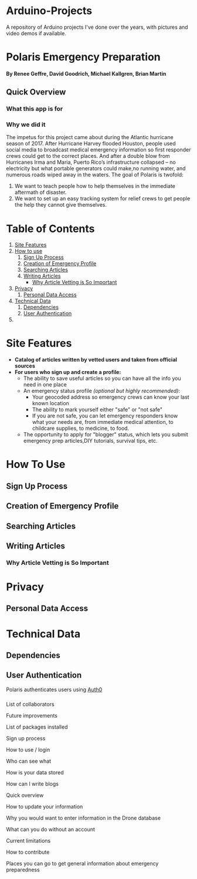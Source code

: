 # Arduino-Projects
A repository of Arduino projects I've done over the years, with pictures and video demos if available.


# Polaris Emergency Preparation
#### By Renee Geffre, David Goodrich, Michael Kallgren, Brian Martin

## Quick Overview
### What this app is for

### Why we did it
  The impetus for this project came about during the Atlantic hurricane season of 2017. After Hurricane Harvey flooded Houston, people used social media to broadcast medical emergency information so first responder crews could get to the correct places. And after a double blow from Hurricanes Irma and Maria, Puerto Rico’s infrastructure collapsed – no electricity but what portable generators could make,no running water, and numerous roads wiped away in the waters. The goal of Polaris is twofold: 
1.	We want to teach people how to help themselves in the immediate aftermath of disaster.
2.	We want to set up an easy tracking system for relief crews to get people the help they cannot give themselves. 



# Table of Contents
1. [Site Features](#features)
2. [How to use](#howToUse)
    1. [Sign Up Process](#signup)
    2. [Creation of Emergency Profile](#makingEmergencyProfile)
    3. [Searching Articles](#searchArticles)
    4. [Writing Articles](#writeArticles)
        * [Why Article Vetting is So Important](#whyVetting)
3. [Privacy](#privacy)
    1. [Personal Data Access](#personalData)
4. [Technical Data](#techData)
    1. [Dependencies](#dependencies)
    2. [User Authentication](#userAuth)
5. 

<a id= "features"></a>
# Site Features
* __Catalog of articles written by vetted users and taken from official sources__
* __For users who sign up and create a profile:__
    * The ability to save useful articles so you can have all the info you need in one place
    * An emergency status profile _(optional but highly recommended)_:
        * Your geocoded address so emergency crews can know your last known location
        * The ability to mark yourself either "safe" or "not safe"
        * If you are not safe, you can let emergency responders know what your needs are, 
        from immediate medical attention, to childcare supplies, to medicine, to food.
    * The opportunity to apply for "blogger" status, which lets you submit emergency prep articles,DIY tutorials, survival tips, etc.

<a id= "howToUse"></a>
# How To Use

<a id= "signup"></a>
## Sign Up Process

<a id= "makingEmergencyProfile"></a>
## Creation of Emergency Profile

<a id= "searchArticles"></a>
## Searching Articles

<a id= "writeArticles"></a>
## Writing Articles

<a id= "whyVetting"></a>
### Why Article Vetting is So Important

<a id= "privacy"></a>
# Privacy

<a id = "personalData"></a>
## Personal Data Access

<a id = "techData"></a>
# Technical Data

<a id = "dependencies"></a>
## Dependencies
<a id = "userAuth"></a>
## User Authentication

Polaris authenticates users using <a href="https://auth0.com/" target="_blank">Auth0</a>


<a id = "techData"></a>

###


 List of collaborators
 
 Future improvements 
 
 List of packages installed 
 
 Sign up process 
 
How to use / login 
 
 Who can see what 
 
 How is your data stored 
 
 How can I write blogs 
 
Quick overview 

How to update your information 
 
 Why you would want to enter information in the Drone database 
 
 What can you do without an account 
 
Current limitations
 
 How to contribute 
 
 Places you can go to get general information about emergency preparedness

